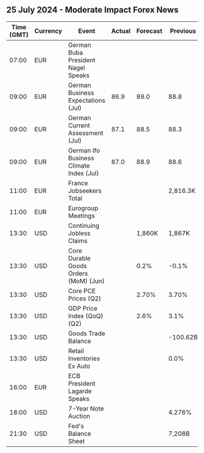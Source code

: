 ## 25 July 2024 - Moderate Impact Forex News

| Time (GMT) | Currency | Event | Actual | Forecast | Previous |
|------|----------|-------|--------|----------|----------|
| 07:00 | EUR | German Buba President Nagel Speaks |  |  |  |
| 09:00 | EUR | German Business Expectations (Jul) | 86.9 | 89.0 | 88.8 |
| 09:00 | EUR | German Current Assessment (Jul) | 87.1 | 88.5 | 88.3 |
| 09:00 | EUR | German Ifo Business Climate Index (Jul) | 87.0 | 88.9 | 88.6 |
| 11:00 | EUR | France Jobseekers Total |  |  | 2,816.3K |
| 11:00 | EUR | Eurogroup Meetings |  |  |  |
| 13:30 | USD | Continuing Jobless Claims |  | 1,860K | 1,867K |
| 13:30 | USD | Core Durable Goods Orders (MoM) (Jun) |  | 0.2% | -0.1% |
| 13:30 | USD | Core PCE Prices (Q2) |  | 2.70% | 3.70% |
| 13:30 | USD | GDP Price Index (QoQ) (Q2) |  | 2.6% | 3.1% |
| 13:30 | USD | Goods Trade Balance |  |  | -100.62B |
| 13:30 | USD | Retail Inventories Ex Auto |  |  | 0.0% |
| 16:00 | EUR | ECB President Lagarde Speaks |  |  |  |
| 18:00 | USD | 7-Year Note Auction |  |  | 4.276% |
| 21:30 | USD | Fed's Balance Sheet |  |  | 7,208B |
